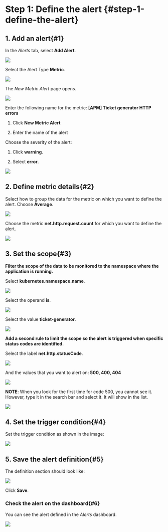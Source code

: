 # Step 1: Define the alert {#step-1-define-the-alert}

## 1. Add an alert{#1}

In the *Alerts* tab, select **Add Alert**.

![ ](../images/sysdig_img76.png)

Select the Alert Type **Metric**.

![ ](../images/sysdig_img77.png)

The _New Metric Alert_ page opens.

![ ](../images/sysdig_img78.png)

Enter the following name for the metric: **[APM] Ticket generator HTTP errors**

1. Click **New Metric Alert**

2. Enter the name of the alert

Choose the severity of the alert:

1. Click **warning**.

2. Select **error**.

![ ](../images/sysdig_img79.png)

## 2. Define metric details{#2}

Select how to group the data for the metric on which you want to define the alert. Choose **Average**.

![ ](../images/sysdig_img80.png)

Choose the metric **net.http.request.count** for which you want to define the alert.

![ ](../images/sysdig_img81.png)

## 3. Set the scope{#3}

**Filter the scope of the data to be monitored to the namespace where the application is running.**

Select **kubernetes.namespace.name**.

![ ](../images/sysdig_img82.png)

Select the operand **is**.

![ ](../images/sysdig_img83.png)

Select the value **ticket-generator**.

![ ](../images/sysdig_img84.png)

**Add a second rule to limit the scope so the alert is triggered when specific status codes are identified.**

Select the label **net.http.statusCode**.

![ ](../images/sysdig_img85.png)

And the values that you want to alert on: **500, 400, 404**

![ ](../images/sysdig_img86.png)

**NOTE**: When you look for the first time for code 500, you cannot see it. However, type it in the search bar and select it. It will show in the list.

![ ](../images/sysdig_img87.png)

## 4. Set the trigger condition{#4}

Set the trigger condition as shown in the image:

![ ](../images/sysdig_img88.png)

## 5. Save the alert definition{#5}

The definition section should look like:

![ ](../images/sysdig_img89.png)

Click **Save**.

### Check the alert on the dashboard{#6}

You can see the alert defined in the _Alerts_ dashboard.

![ ](../images/sysdig_img90.png)
